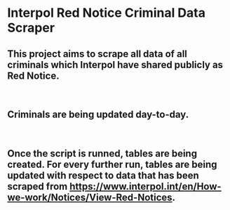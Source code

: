 # Interpol Red Notice Criminal Data Scraper

## This project aims to scrape all data of all criminals which Interpol have shared publicly as Red Notice.

<br>

## Criminals are being updated day-to-day.

<br>

## Once the script is runned, tables are being created. For every further run, tables are being updated with respect to data that has been scraped from https://www.interpol.int/en/How-we-work/Notices/View-Red-Notices.
